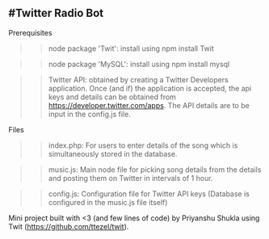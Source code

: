 #Twitter Radio Bot
------------------

Prerequisites 
>> node package 'Twit': 
install using npm install Twit
  
>>node package 'MySQL': 
install using npm install mysql
   
>>Twitter API:
obtained by creating a Twitter Developers application. Once (and if) the application is accepted, the api keys and details can be          obtained from https://developer.twitter.com/apps. The API details are to be input in the config.js file.

Files 
>> index.php:
For users to enter details of the song which is simultaneously stored in the database.

>> music.js:
Main node file for picking song details from the details and posting them on Twitter in intervals of 1 hour. 

>> config.js:
Configuration file for Twitter API keys (Database is configured in the music.js file itself)

Mini project built with <3 (and few lines of code) by Priyanshu Shukla using Twit (https://github.com/ttezel/twit).


